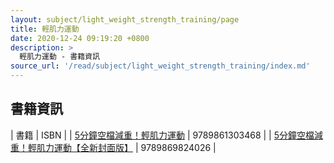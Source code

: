 ```yaml
---
layout: subject/light_weight_strength_training/page
title: 輕肌力運動
date: 2020-12-24 09:19:20 +0800
description: >
  輕肌力運動 - 書籍資訊
source_url: '/read/subject/light_weight_strength_training/index.md'
---
```



## 書籍資訊

| 書籍 | ISBN |
| [5分鐘空檔減重！輕肌力運動](https://www.books.com.tw/products/0010738257) | 9789861303468 |
| [5分鐘空檔減重！輕肌力運動【全新封面版】](https://www.books.com.tw/products/0010848818) | 9789869824026 |
